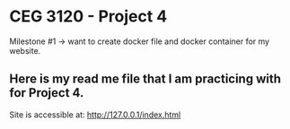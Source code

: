 # CEG 3120 - Project 4 

Milestone #1 -> want to create docker file and docker container for my website.

## Here is my read me file that I am practicing with for Project 4.

Site is accessible at: http://127.0.0.1/index.html
